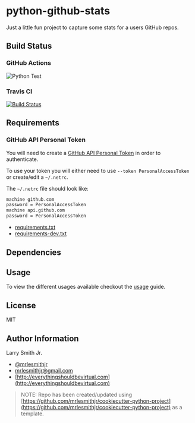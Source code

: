 # python-github-stats

Just a little fun project to capture some stats for a users GitHub repos.

## Build Status

### GitHub Actions

![Python Test](https://github.com/mrlesmithjr/python-github-stats/workflows/Python%20Test/badge.svg)

### Travis CI

[![Build Status](https://travis-ci.org/mrlesmithjr/python-github-stats.svg?branch=master)](https://travis-ci.org/mrlesmithjr/python-github-stats)

## Requirements

### GitHub API Personal Token

You will need to create a [GitHub API Personal Token](https://github.com/settings/tokens) in order to authenticate.

To use your token you will either need to use `--token PersonalAccessToken` or
create/edit a `~/.netrc`.

The `~/.netrc` file should look like:

```bash
machine github.com
password = PersonalAccessToken
machine api.github.com
password = PersonalAccessToken
```

- [requirements.txt](requirements.txt)
- [requirements-dev.txt](requirements-dev.txt)

## Dependencies

## Usage

To view the different usages available checkout the [usage](USAGE.md) guide.

## License

MIT

## Author Information

Larry Smith Jr.

- [@mrlesmithjr](https://twitter.com/mrlesmithjr)
- [mrlesmithjr@gmail.com](mailto:mrlesmithjr@gmail.com)
- [http://everythingshouldbevirtual.com](http://everythingshouldbevirtual.com)

> NOTE: Repo has been created/updated using [https://github.com/mrlesmithjr/cookiecutter-python-project](https://github.com/mrlesmithjr/cookiecutter-python-project) as a template.
